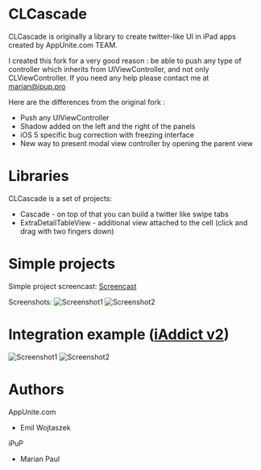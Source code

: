 CLCascade
=========

CLCascade is originally a library to create twitter-like UI in iPad apps created by AppUnite.com TEAM.

I created this fork for a very good reason : be able to push any type of controller which inherits from UIViewController, and not only CLViewController.
If you need any help please contact me at [marian@ipup.pro][]

Here are the differences from the original fork :
- Push any UIViewController
- Shadow added on the left and the right of the panels
- iOS 5 specific bug correction with freezing interface
- New way to present modal view controller by opening the parent view


Libraries
=========
CLCascade is a set of projects:

 * Cascade - on top of that you can build a twitter like swipe tabs
 * ExtraDetailTableView - additional view attached to the cell (click and drag with two fingers down)

Simple projects
===============

Simple project screencast: [Screencast][]

Screenshots:
![Screenshot1](http://farm7.static.flickr.com/6088/6080286077_ec02a4d727_b.jpg)
![Screenshot2](http://farm7.static.flickr.com/6185/6080285057_5f4c96a41c_b.jpg)

Integration example ([iAddict v2][])
===============
![Screenshot1](http://f.cl.ly/items/0x3E3o2g23441H2o1803/photo%201-11.PNG)
![Screenshot2](http://f.cl.ly/items/222m2X311T411w082L2l/photo%202-12.PNG)

Authors
=======

AppUnite.com

- Emil Wojtaszek

iPuP

- Marian Paul

[Screencast]: http://www.youtube.com/watch?v=XFtc1ksqOmU
[iAddict v2]: http://itunes.apple.com/fr/app/iaddict-v2/id473749663?mt=8
[marian@ipup.pro]: marian@ipup.pro
